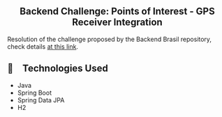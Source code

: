 <h2 align="center">
  Backend Challenge: Points of Interest - GPS Receiver Integration
</h2>

Resolution of the challenge proposed by the Backend Brasil repository, check details [at this link](https://github.com/backend-br/desafios/blob/master/points-of-interest/PROBLEM.md).

## :rocket: Technologies Used

* Java
* Spring Boot
* Spring Data JPA
* H2